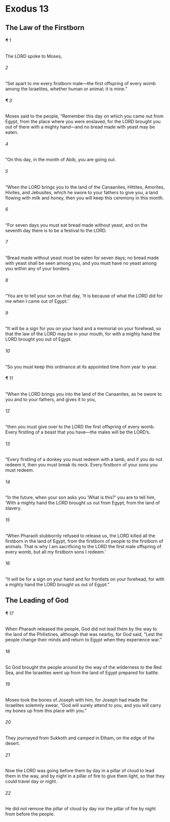 # Exodus 13
## The Law of the Firstborn
###### ¶ 1
The LORD spoke to Moses,
###### 2
“Set apart to me every firstborn male—the first offspring of every womb among the Israelites, whether human or animal; it is mine.”
###### ¶ 3
Moses said to the people, “Remember this day on which you came out from Egypt, from the place where you were enslaved, for the LORD brought you out of there with a mighty hand—and no bread made with yeast may be eaten.
###### 4
“On this day, in the month of Abib, you are going out.
###### 5
“When the LORD brings you to the land of the Canaanites, Hittites, Amorites, Hivites, and Jebusites, which he swore to your fathers to give you, a land flowing with milk and honey, then you will keep this ceremony in this month.
###### 6
“For seven days you must eat bread made without yeast, and on the seventh day there is to be a festival to the LORD.
###### 7
“Bread made without yeast must be eaten for seven days; no bread made with yeast shall be seen among you, and you must have no yeast among you within any of your borders.
###### 8
“You are to tell your son on that day, ‘It is because of what the LORD did for me when I came out of Egypt.’
###### 9
“It will be a sign for you on your hand and a memorial on your forehead, so that the law of the LORD may be in your mouth, for with a mighty hand the LORD brought you out of Egypt.
###### 10
“So you must keep this ordinance at its appointed time from year to year.
###### ¶ 11
“When the LORD brings you into the land of the Canaanites, as he swore to you and to your fathers, and gives it to you,
###### 12
“then you must give over to the LORD the first offspring of every womb. Every firstling of a beast that you have—the males will be the LORD’s.
###### 13
“Every firstling of a donkey you must redeem with a lamb, and if you do not redeem it, then you must break its neck. Every firstborn of your sons you must redeem.
###### 14
“In the future, when your son asks you ‘What is this?’ you are to tell him, ‘With a mighty hand the LORD brought us out from Egypt, from the land of slavery.
###### 15
“When Pharaoh stubbornly refused to release us, the LORD killed all the firstborn in the land of Egypt, from the firstborn of people to the firstborn of animals. That is why I am sacrificing to the LORD the first male offspring of every womb, but all my firstborn sons I redeem.’
###### 16
“It will be for a sign on your hand and for frontlets on your forehead, for with a mighty hand the LORD brought us out of Egypt.”
## The Leading of God
###### ¶ 17
When Pharaoh released the people, God did not lead them by the way to the land of the Philistines, although that was nearby, for God said, “Lest the people change their minds and return to Egypt when they experience war.”
###### 18
So God brought the people around by the way of the wilderness to the Red Sea, and the Israelites went up from the land of Egypt prepared for battle.
###### 19
Moses took the bones of Joseph with him, for Joseph had made the Israelites solemnly swear, “God will surely attend to you, and you will carry my bones up from this place with you.”
###### 20
They journeyed from Sukkoth and camped in Etham, on the edge of the desert.
###### 21
Now the LORD was going before them by day in a pillar of cloud to lead them in the way, and by night in a pillar of fire to give them light, so that they could travel day or night.
###### 22
He did not remove the pillar of cloud by day nor the pillar of fire by night from before the people.
